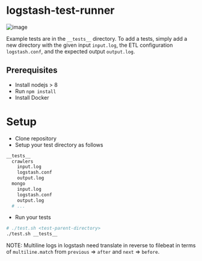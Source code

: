# logstash-test-runner

![image](http://i.imgur.com/hQm9yAb.gif)

Example tests are in the `__tests__` directory.
To add a tests, simply add a new directory with the given input `input.log`, the ETL configuration `logstash.conf`, and the expected output `output.log`.

## Prerequisites

* Install nodejs > 8
* Run `npm install`
* Install Docker

# Setup

* Clone repository
* Setup your test directory as follows

```sh
__tests__
  crawlers
    input.log
    logstash.conf
    output.log
  mongo
    input.log
    logstash.conf
    output.log
  # ...
```

* Run your tests

```sh
# ./test.sh <test-parent-directory>
./test.sh __tests__
```

NOTE: Multiline logs in logstash need translate in reverse to filebeat in terms of `multiline.match` from `previous` => `after` and `next` => `before`.
